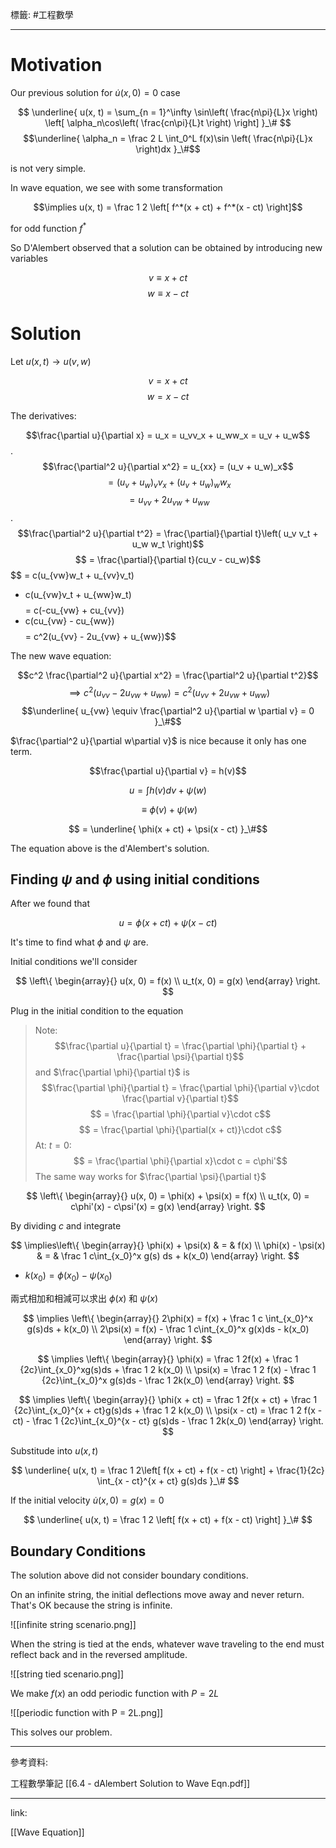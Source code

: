 標籤: #工程數學 

---

# Motivation

Our previous solution for $\dot u(x, 0) = 0$ case

$$
\underline{
	u(x, t) = \sum_{n = 1}^\infty
	\sin\left(
		\frac{n\pi}{L}x
	\right)
	\left[
		\alpha_n\cos\left(
			\frac{cn\pi}{L}t
		\right)
	\right]
}_\#
$$
$$\underline{
	\alpha_n = \frac 2 L
	\int_0^L f(x)\sin
	\left(
		\frac{n\pi}{L}x
	\right)dx
}_\#$$

is not very simple.

In wave equation, we see with some transformation

$$\implies u(x, t) = \frac 1 2
\left[
	f^*(x + ct) +
	f^*(x - ct)
\right]$$

for odd function $f^*$

So D'Alembert observed that a solution can be obtained by introducing new variables

$$v \equiv x + ct$$
$$w \equiv x - ct$$

# Solution

Let $u(x, t) \rightarrow u(v, w)$

$$v = x + ct$$
$$w = x - ct$$

The derivatives:

$$\frac{\partial u}{\partial x} = u_x = u_vv_x + u_ww_x = u_v + u_w$$
.
$$\frac{\partial^2 u}{\partial x^2} = u_{xx} = (u_v + u_w)_x$$
$$= (u_v + u_w)_vv_x + (u_v + u_w)_ww_x$$
$$= u_{vv} + 2u_{vw} + u_{ww}$$
.
$$\frac{\partial^2 u}{\partial t^2} = 
\frac{\partial}{\partial t}\left(
	u_v v_t + u_w w_t
\right)$$
$$ = \frac{\partial}{\partial t}(cu_v - cu_w)$$
$$ = c(u_{vw}w_t + u_{vv}v_t)
- c(u_{vw}v_t + u_{ww}w_t)$$
$$ = c(-cu_{vw} + cu_{vv})
- c(cu_{vw} - cu_{ww})$$
$$ = c^2(u_{vv} - 2u_{vw} + u_{ww})$$

The new wave equation:

$$c^2 \frac{\partial^2 u}{\partial x^2} = \frac{\partial^2 u}{\partial t^2}$$
$$\implies c^2(u_{vv} - 2u_{vw} + u_{ww}) = c^2(u_{vv} + 2u_{vw} + u_{ww})$$
$$\underline{
	u_{vw} \equiv \frac{\partial^2 u}{\partial w \partial v} = 0
}_\#$$

$\frac{\partial^2 u}{\partial w\partial v}$ is nice because it only has one term.

$$\frac{\partial u}{\partial v} = h(v)$$

$$u = \int h(v)dv + \psi(w)$$

$$\equiv \phi(v) + \psi(w)$$

$$ = \underline{
	\phi(x + ct) + \psi(x - ct)
}_\#$$

The equation above is the d'Alembert's solution.

## Finding $\psi$ and $\phi$ using initial conditions

After we found that 

$$u = \phi(x + ct) + \psi(x - ct)$$

It's time to find what $\phi$ and $\psi$ are.

Initial conditions we'll consider

$$
\left\{
	\begin{array}{}
		u(x, 0) = f(x) \\
		u_t(x, 0) = g(x)
	\end{array}
\right.
$$

Plug in the initial condition to the equation

> Note:
> $$\frac{\partial u}{\partial t} = \frac{\partial \phi}{\partial t} + \frac{\partial \psi}{\partial t}$$
> and $\frac{\partial \phi}{\partial t}$ is
> $$\frac{\partial \phi}{\partial t} = \frac{\partial \phi}{\partial v}\cdot \frac{\partial v}{\partial t}$$
> $$ = \frac{\partial \phi}{\partial v}\cdot c$$
> $$ = \frac{\partial \phi}{\partial(x + ct)}\cdot c$$
> At: $t = 0$:
> $$ = \frac{\partial \phi}{\partial x}\cdot c = c\phi'$$
> The same way works for $\frac{\partial \psi}{\partial t}$

$$
\left\{
	\begin{array}{}
		u(x, 0) = \phi(x) + \psi(x) = f(x) \\
		u_t(x, 0) = c\phi'(x) - c\psi'(x) = g(x)
	\end{array}
\right.
$$

By dividing $c$ and integrate

$$
\implies\left\{
	\begin{array}{}
		\phi(x) + \psi(x) & = & f(x) \\
		\phi(x) - \psi(x) & = & \frac 1 c\int_{x_0}^x g(s) ds + k(x_0)
	\end{array}
\right.
$$

- $k(x_0) = \phi(x_0) - \psi(x_0)$

兩式相加和相減可以求出 $\phi(x)$ 和 $\psi(x)$

$$
\implies \left\{
	\begin{array}{}
		2\phi(x) = f(x) + \frac 1 c \int_{x_0}^x g(s)ds + k(x_0) \\
		2\psi(x) = f(x) - \frac 1 c\int_{x_0}^x g(x)ds - k(x_0)
	\end{array}
\right.
$$

$$
\implies \left\{
	\begin{array}{}
		\phi(x) = \frac 1 2f(x) + \frac 1 {2c}\int_{x_0}^xg(s)ds + \frac 1 2 k(x_0) \\
		\psi(x) = \frac 1 2 f(x) - \frac 1 {2c}\int_{x_0}^x g(s)ds - \frac 1 2k(x_0)
	\end{array}
\right.
$$

$$
\implies \left\{
	\begin{array}{}
		\phi(x + ct) = \frac 1 2f(x + ct) + \frac 1 {2c}\int_{x_0}^{x + ct}g(s)ds + \frac 1 2 k(x_0) \\
		\psi(x - ct) = \frac 1 2 f(x - ct) - \frac 1 {2c}\int_{x_0}^{x - ct} g(s)ds - \frac 1 2k(x_0)
	\end{array}
\right.
$$

Substitude into $u(x, t)$

$$
\underline{
u(x, t) = \frac 1 2\left[
	f(x + ct) + f(x - ct)
\right] + \frac{1}{2c}
\int_{x - ct}^{x + ct} g(s)ds
}_\#
$$

If the initial velocity $\dot u(x, 0) = g(x) = 0$

$$
\underline{
	u(x, t) = \frac 1 2
	\left[
		f(x + ct) + f(x - ct)
	\right]
}_\#
$$

## Boundary Conditions

The solution above did not consider boundary conditions.

On an infinite string, the initial deflections move away and never return. That's OK because the string is infinite.

![[infinite string scenario.png]]

When the string is tied at the ends, whatever wave traveling to the end must reflect back and in the reversed amplitude.

![[string tied scenario.png]]

We make $f(x)$ an odd periodic function with $P = 2L$

![[periodic function with P = 2L.png]]

This solves our problem.

---

參考資料:

工程數學筆記 [[6.4 - dAlembert Solution to Wave Eqn.pdf]]

---

link:

[[Wave Equation]]